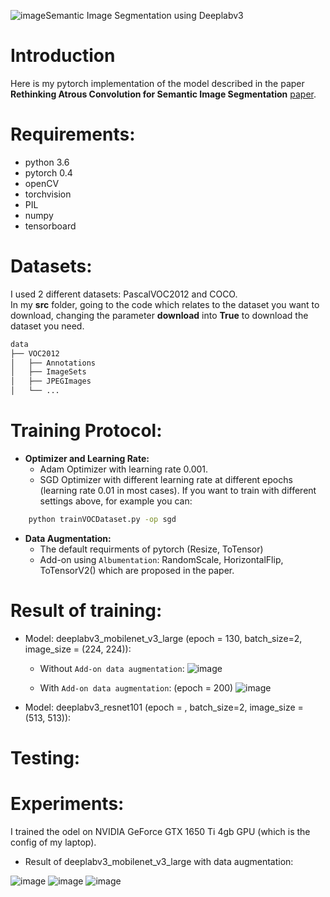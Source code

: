 ![image](https://github.com/user-attachments/assets/a19c9ced-3058-4d7f-b9c7-ead4a9926ce6)Semantic Image Segmentation using Deeplabv3

# Introduction 
Here is my pytorch implementation of the model described in the paper **Rethinking Atrous Convolution for Semantic Image Segmentation** [paper](https://arxiv.org/pdf/1706.05587v3). 

# Requirements: 
+ python 3.6
+ pytorch 0.4
+ openCV
+ torchvision
+ PIL
+ numpy
+ tensorboard

# Datasets: 
I used 2 different datasets: PascalVOC2012 and COCO. <br> 
In my **src** folder, going to the code which relates to the dataset you want to download, changing the parameter **download** into **True** to download the dataset you need. <br>

```sh
data
├── VOC2012
│   ├── Annotations  
│   ├── ImageSets
│   ├── JPEGImages
│   └── ...
```

# Training Protocol: 
* **Optimizer and Learning Rate:**
  + Adam Optimizer with learning rate 0.001. 
  + SGD Optimizer with different learning rate at different epochs (learning rate 0.01 in most cases).
If you want to train with different settings above, for example you can: 
```sh
    python trainVOCDataset.py -op sgd 
```
* **Data Augmentation:**
  + The default requirments of pytorch (Resize, ToTensor)
  + Add-on using `Albumentation`: RandomScale, HorizontalFlip, ToTensorV2() which are proposed in the paper.
  
# Result of training: 
+ Model: deeplabv3_mobilenet_v3_large (epoch = 130, batch_size=2, image_size = (224, 224)): <br> 
  + Without `Add-on data augmentation`: 
![image](https://github.com/user-attachments/assets/ffb2d456-7e28-43b7-866f-2d0c06e938ae)

  + With `Add-on data augmentation`: (epoch = 200) 
![image](https://github.com/user-attachments/assets/56d24ef1-9cc1-4f62-8a8a-2ec5a7d9f269)

+ Model: deeplabv3_resnet101 (epoch = , batch_size=2, image_size = (513, 513)): <br>

# Testing: 

# Experiments: 
I trained the odel on NVIDIA GeForce GTX 1650 Ti 4gb GPU (which is the config of my laptop).

+ Result of deeplabv3_mobilenet_v3_large with data augmentation:

![image](https://github.com/user-attachments/assets/e4c22754-e7fa-4cff-8954-e96d816fb739)
![image](https://github.com/user-attachments/assets/eaba0f46-3ce0-4f99-8732-e9bf7952dc5f)
![image](https://github.com/user-attachments/assets/42957f79-395d-4349-92ce-6e989ee908e0)



